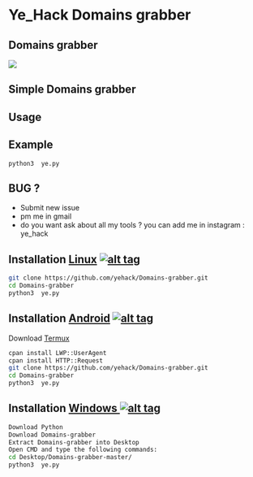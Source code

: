 <h1> Ye_Hack Domains grabber </h1>


<h2>Domains grabber</h2>

<img src="https://files.catbox.moe/d4yh5w.jpeg" data-canonical-src="" style="max-width:100%;">

<h2>Simple Domains grabber </h2>


<h2>Usage</h2>

</tr>
</tbody></table>
<h2>Example</h2>
<code>python3  ye.py</code>
<br>
<h2>BUG ?</h2>
<ul>
<li>Submit new issue</li>
<li>pm me in gmail</li>
<li>do you want ask about all my tools ? you can add me in instagram : ye_hack </a></li>
</ul>

## Installation [Linux](https://wikipedia.org/wiki/Linux) [![alt tag](http://icons.iconarchive.com/icons/dakirby309/simply-styled/32/OS-Linux-icon.png)](https://fr.wikipedia.org/wiki/Linux)

```bash
git clone https://github.com/yehack/Domains-grabber.git
cd Domains-grabber
python3  ye.py 
```

## Installation [Android](https://wikipedia.org/wiki/Android) [![alt tag](https://cdn1.iconfinder.com/data/icons/logotypes/32/android-32.png)](https://fr.wikipedia.org/wiki/Android)

Download [Termux](https://play.google.com/store/apps/details?id=com.termux)

```bash
cpan install LWP::UserAgent
cpan install HTTP::Request
git clone https://github.com/yehack/Domains-grabber.git
cd Domains-grabber
python3  ye.py 
```

## Installation [Windows ](https://wikipedia.org/wiki/Microsoft_Windows)[![alt tag](http://icons.iconarchive.com/icons/tatice/cristal-intense/32/Windows-icon.png)](https://fr.wikipedia.org/wiki/Microsoft_Windows)
```bash
Download Python
Download Domains-grabber
Extract Domains-grabber into Desktop
Open CMD and type the following commands:
cd Desktop/Domains-grabber-master/
python3  ye.py 
```

